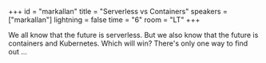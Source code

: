 +++
id = "markallan"
title = "Serverless vs Containers"
speakers = ["markallan"]
lightning = false
time = "6"
room = "LT"
+++

We all know that the future is serverless. But we also know that the future is containers and Kubernetes. Which will win? There's only one way to find out ...
